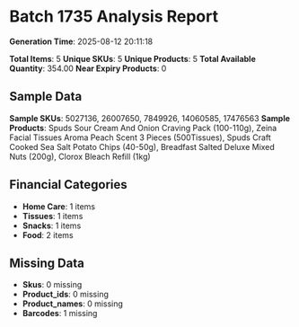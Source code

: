 # Batch 1735 Analysis Report

**Generation Time**: 2025-08-12 20:11:18

**Total Items**: 5
**Unique SKUs**: 5
**Unique Products**: 5
**Total Available Quantity**: 354.00
**Near Expiry Products**: 0

## Sample Data
**Sample SKUs**: 5027136, 26007650, 7849926, 14060585, 17476563
**Sample Products**: Spuds Sour Cream And Onion Craving Pack (100-110g), Zeina Facial Tissues Aroma Peach Scent 3 Pieces (500Tissues), Spuds Craft Cooked Sea Salt Potato Chips (40-50g), Breadfast Salted Deluxe Mixed Nuts (200g), Clorox Bleach Refill (1kg)

## Financial Categories
- **Home Care**: 1 items
- **Tissues**: 1 items
- **Snacks**: 1 items
- **Food**: 2 items

## Missing Data
- **Skus**: 0 missing
- **Product_ids**: 0 missing
- **Product_names**: 0 missing
- **Barcodes**: 1 missing
